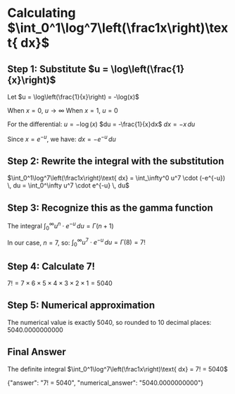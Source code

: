 # Calculating $\int_0^1\log^7\left(\frac1x\right)\text{ dx}$

## Step 1: Substitute $u = \log\left(\frac{1}{x}\right)$

Let $u = \log\left(\frac{1}{x}\right) = -\log(x)$

When $x = 0$, $u \to \infty$
When $x = 1$, $u = 0$

For the differential:
$u = -\log(x)$
$du = -\frac{1}{x}dx$
$dx = -x \, du$

Since $x = e^{-u}$, we have:
$dx = -e^{-u} \, du$

## Step 2: Rewrite the integral with the substitution

$\int_0^1\log^7\left(\frac1x\right)\text{ dx} = \int_\infty^0 u^7 \cdot (-e^{-u}) \, du = \int_0^\infty u^7 \cdot e^{-u} \, du$

## Step 3: Recognize this as the gamma function

The integral $\int_0^\infty u^n \cdot e^{-u} \, du = \Gamma(n+1)$

In our case, $n = 7$, so:
$\int_0^\infty u^7 \cdot e^{-u} \, du = \Gamma(8) = 7!$

## Step 4: Calculate 7!

$7! = 7 \times 6 \times 5 \times 4 \times 3 \times 2 \times 1 = 5040$

## Step 5: Numerical approximation

The numerical value is exactly 5040, so rounded to 10 decimal places:
$5040.0000000000$

## Final Answer

The definite integral $\int_0^1\log^7\left(\frac1x\right)\text{ dx} = 7! = 5040$

{"answer": "7! = 5040", "numerical_answer": "5040.0000000000"}